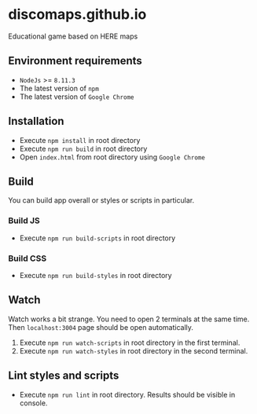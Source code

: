 # discomaps.github.io
Educational game based on HERE maps

## Environment requirements

- `NodeJs` >= `8.11.3`
- The latest version of `npm`
- The latest version of `Google Chrome`

## Installation

- Execute `npm install` in root directory
- Execute `npm run build` in root directory
- Open `index.html` from root directory using `Google Chrome`

## Build

You can build app overall or styles or scripts in particular.

### Build JS

- Execute `npm run build-scripts` in root directory

### Build CSS

- Execute `npm run build-styles` in root directory

## Watch
Watch works a bit strange. You need to open 2 terminals at the same time. Then `localhost:3004` page should be open automatically.

1. Execute `npm run watch-scripts` in root directory in the first terminal.
2. Execute `npm run watch-styles` in root directory in the second terminal.

## Lint styles and scripts

- Execute `npm run lint` in root directory. Results should be visible in console.
